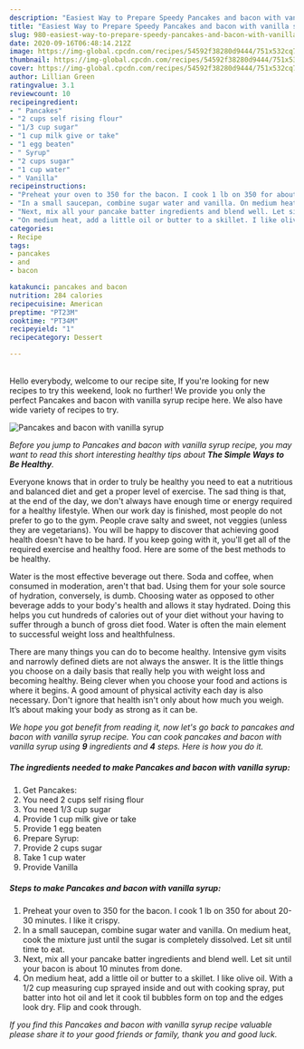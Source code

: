 ```yaml
---
description: "Easiest Way to Prepare Speedy Pancakes and bacon with vanilla syrup"
title: "Easiest Way to Prepare Speedy Pancakes and bacon with vanilla syrup"
slug: 980-easiest-way-to-prepare-speedy-pancakes-and-bacon-with-vanilla-syrup
date: 2020-09-16T06:48:14.212Z
image: https://img-global.cpcdn.com/recipes/54592f38280d9444/751x532cq70/pancakes-and-bacon-with-vanilla-syrup-recipe-main-photo.jpg
thumbnail: https://img-global.cpcdn.com/recipes/54592f38280d9444/751x532cq70/pancakes-and-bacon-with-vanilla-syrup-recipe-main-photo.jpg
cover: https://img-global.cpcdn.com/recipes/54592f38280d9444/751x532cq70/pancakes-and-bacon-with-vanilla-syrup-recipe-main-photo.jpg
author: Lillian Green
ratingvalue: 3.1
reviewcount: 10
recipeingredient:
- " Pancakes"
- "2 cups self rising flour"
- "1/3 cup sugar"
- "1 cup milk give or take"
- "1 egg beaten"
- " Syrup"
- "2 cups sugar"
- "1 cup water"
- " Vanilla"
recipeinstructions:
- "Preheat your oven to 350 for the bacon. I cook 1 lb on 350 for about 20-30 minutes. I like it crispy."
- "In a small saucepan, combine sugar water and vanilla. On medium heat, cook the mixture just until the sugar is completely dissolved. Let sit until time to eat."
- "Next, mix all your pancake batter ingredients and blend well. Let sit until your bacon is about 10 minutes from done."
- "On medium heat, add a little oil or butter to a skillet. I like olive oil. With a 1/2 cup measuring cup sprayed inside and out with cooking spray, put batter into hot oil and let it cook til bubbles form on top and the edges look dry. Flip and cook through."
categories:
- Recipe
tags:
- pancakes
- and
- bacon

katakunci: pancakes and bacon 
nutrition: 284 calories
recipecuisine: American
preptime: "PT23M"
cooktime: "PT34M"
recipeyield: "1"
recipecategory: Dessert

---
```

<br>
Hello everybody, welcome to our recipe site, If you're looking for new recipes to try this weekend, look no further! We provide you only the perfect Pancakes and bacon with vanilla syrup recipe here. We also have wide variety of recipes to try.
<br>


![Pancakes and bacon with vanilla syrup](https://img-global.cpcdn.com/recipes/54592f38280d9444/751x532cq70/pancakes-and-bacon-with-vanilla-syrup-recipe-main-photo.jpg)

<i>Before you jump to Pancakes and bacon with vanilla syrup recipe, you may want to read this short interesting healthy tips about <strong>The Simple Ways to Be Healthy</strong>.</i>

Everyone knows that in order to truly be healthy you need to eat a nutritious and balanced diet and get a proper level of exercise. The sad thing is that, at the end of the day, we don't always have enough time or energy required for a healthy lifestyle. When our work day is finished, most people do not prefer to go to the gym. People crave salty and sweet, not veggies (unless they are vegetarians). You will be happy to discover that achieving good health doesn't have to be hard. If you keep going with it, you'll get all of the required exercise and healthy food. Here are some of the best methods to be healthy.

Water is the most effective beverage out there. Soda and coffee, when consumed in moderation, aren't that bad. Using them for your sole source of hydration, conversely, is dumb. Choosing water as opposed to other beverage adds to your body's health and allows it stay hydrated. Doing this helps you cut hundreds of calories out of your diet without your having to suffer through a bunch of gross diet food. Water is often the main element to successful weight loss and healthfulness.

There are many things you can do to become healthy. Intensive gym visits and narrowly defined diets are not always the answer. It is the little things you choose on a daily basis that really help you with weight loss and becoming healthy. Being clever when you choose your food and actions is where it begins. A good amount of physical activity each day is also necessary. Don't ignore that health isn't only about how much you weigh. It’s about making your body as strong as it can be. 


<i>We hope you got benefit from reading it, now let's go back to pancakes and bacon with vanilla syrup recipe. You can cook pancakes and bacon with vanilla syrup using <strong>9</strong> ingredients and <strong>4</strong> steps. Here is how you do it.
</i>

##### The ingredients needed to make Pancakes and bacon with vanilla syrup:

1. Get  Pancakes:
1. You need 2 cups self rising flour
1. You need 1/3 cup sugar
1. Provide 1 cup milk give or take
1. Provide 1 egg beaten
1. Prepare  Syrup:
1. Provide 2 cups sugar
1. Take 1 cup water
1. Provide  Vanilla


##### Steps to make Pancakes and bacon with vanilla syrup:

1. Preheat your oven to 350 for the bacon. I cook 1 lb on 350 for about 20-30 minutes. I like it crispy.
1. In a small saucepan, combine sugar water and vanilla. On medium heat, cook the mixture just until the sugar is completely dissolved. Let sit until time to eat.
1. Next, mix all your pancake batter ingredients and blend well. Let sit until your bacon is about 10 minutes from done.
1. On medium heat, add a little oil or butter to a skillet. I like olive oil. With a 1/2 cup measuring cup sprayed inside and out with cooking spray, put batter into hot oil and let it cook til bubbles form on top and the edges look dry. Flip and cook through.


<i>If you find this Pancakes and bacon with vanilla syrup recipe valuable please share it to your good friends or family, thank you and good luck.</i>
